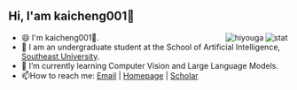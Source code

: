 
 <h2>Hi, I'am kaicheng001👋</h2>
<img align="right" src="https://github-readme-stats.vercel.app/api?username=kaicheng001&show_icons=true&theme=transparent&hide_title=true&hide_rank=true" alt="stat" />
<img align="right" src="https://komarev.com/ghpvc/?username=kaicheng001" alt="hiyouga" />

- 😄 I'm kaicheng001👋.
- 🏫 I am an undergraduate student at the School of Artificial Intelligence, [Southeast University](https://www.seu.edu.cn/).
- 🔭 I’m currently learning Computer Vision and Large Language Models.
- 📫How to reach me: [Email](xingxie.cn@gmail.con) | [Homepage](https://kaicheng001.github.io/) | [Scholar](https://scholar.google.com/citations?user=auVVccsAAAAJ&hl=en&oi=ao)
